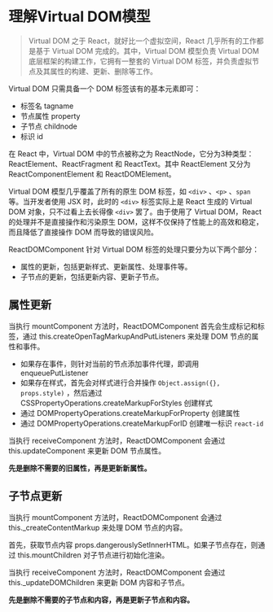 # 理解Virtual DOM模型

> Virtual DOM 之于 React，就好比一个虚拟空间，React 几乎所有的工作都是基于 Virtual DOM 完成的。其中，Virtual DOM 模型负责 Virtual DOM 底层框架的构建工作，它拥有一整套的 Virtual DOM 标签，并负责虚拟节点及其属性的构建、更新、删除等工作。

Virtual DOM 只需具备一个 DOM 标签该有的基本元素即可：

* 标签名 tagname
* 节点属性 property
* 子节点 childnode
* 标识 id

在 React 中，Virtual DOM 中的节点被称之为 ReactNode，它分为3种类型：ReactElement、ReactFragment 和 ReactText。其中 ReactElement 又分为 ReactComponentElement 和 ReactDOMElement。

Virtual DOM 模型几乎覆盖了所有的原生 DOM 标签，如 `<div>` 、`<p>` 、`span` 等。当开发者使用 JSX 时，此时的 `<div>` 标签实际上是 React 生成的 Virtual DOM 对象，只不过看上去长得像 `<div>` 罢了。由于使用了 Virtual DOM，React 的处理并不是直接操作和污染原生 DOM，这样不仅保持了性能上的高效和稳定，而且降低了直接操作 DOM 而导致的错误风险。

ReactDOMComponent 针对 Virtual DOM 标签的处理只要分为以下两个部分：

* 属性的更新，包括更新样式、更新属性、处理事件等。
* 子节点的更新，包括更新内容、更新子节点。

## 属性更新

当执行 mountComponent 方法时，ReactDOMComponent 首先会生成标记和标签，通过 this.createOpenTagMarkupAndPutListeners 来处理 DOM 节点的属性和事件。

* 如果存在事件，则针对当前的节点添加事件代理，即调用 enqueuePutListener
* 如果存在样式，首先会对样式进行合并操作 `Object.assign({}, props.style)` ，然后通过 CSSPropertyOperations.createMarkupForStyles 创建样式
* 通过 DOMPropertyOperations.createMarkupForProperty 创建属性
* 通过 DOMPropertyOperations.createMarkupForID 创建唯一标识 `react-id`

当执行 receiveComponent 方法时，ReactDOMComponent 会通过 this.updateComponent 来更新 DOM 节点属性。

**先是删除不需要的旧属性，再是更新新属性。**

## 子节点更新

当执行 mountComponent 方法时，ReactDOMComponent 会通过 this._createContentMarkup 来处理 DOM 节点的内容。

首先，获取节点内容 props.dangerouslySetInnerHTML。如果子节点存在，则通过 this.mountChildren 对子节点进行初始化渲染。

当执行 receiveComponent 方法时，ReactDOMComponent 会通过 this._updateDOMChildren 来更新 DOM 内容和子节点。

**先是删除不需要的子节点和内容，再是更新子节点和内容。**

